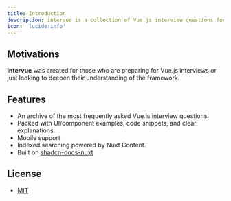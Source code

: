 ```yaml
---
title: Introduction
description: intervue is a collection of Vue.js interview questions focused on quizzes, UI-related topics, with clear explanations and code examples.
icon: 'lucide:info'
---
```


## Motivations

**intervue** was created for those who are  preparing for Vue.js interviews or just looking to deepen their understanding of the framework.

## Features
- An archive of the most frequently asked Vue.js interview questions.
- Packed with UI/component examples, code snippets, and clear explanations.
- Mobile support
- Indexed searching powered by Nuxt Content.
- Built on [shadcn-docs-nuxt](https://github.com/ZTL-UwU/shadcn-docs-nuxt)

## License
- [MIT](https://github.com/haithanhphan1603/intervue/blob/master/LICENSE)